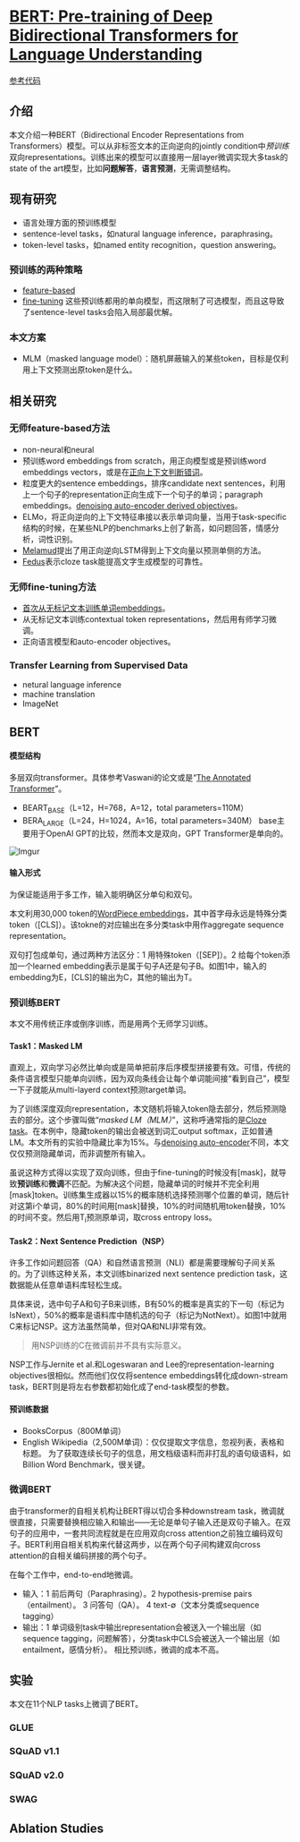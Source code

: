 # [BERT: Pre-training of Deep Bidirectional Transformers for Language Understanding](https://arxiv.org/abs/1810.04805)
[参考代码](https://github.com/google-research/bert)

## 介绍
本文介绍一种BERT（Bidirectional Encoder Representations from Transformers）模型。可以从非标签文本的正向逆向的jointly condition中*预训练*双向representations。训练出来的模型可以直接用一层layer微调实现大多task的state of the art模型，比如**问题解答**，**语言预测**，无需调整结构。

## 现有研究
- 语言处理方面的预训练模型
- sentence-level tasks，如natural language inference，paraphrasing。
- token-level tasks，如named entity recognition，question answering。
### 预训练的两种策略
- [feature-based](https://arxiv.org/abs/1802.05365)
- [fine-tuning](https://openai.com/blog/language-unsupervised/)
这些预训练都用的单向模型，而这限制了可选模型，而且这导致了sentence-level tasks会陷入局部最优解。
### 本文方案
- MLM（masked language model）：随机屏蔽输入的某些token，目标是仅利用上下文预测出原token是什么。

## 相关研究
### 无师feature-based方法
- non-neural和neural
- 预训练word embeddings from scratch，用正向模型或是预训练word embeddings vectors，或是在[正向上下文判断错词](https://arxiv.org/abs/1310.4546)。
- 粒度更大的sentence embeddings，排序candidate next sentences，利用上一个句子的representation正向生成下一个句子的单词；paragraph embeddings。[denoising auto-encoder derived objectives](https://arxiv.org/abs/1602.03483)。
- ELMo，将正向逆向的上下文特征串接以表示单词向量，当用于task-specific结构的时候，在某些NLP的benchmarks上创了新高，如问题回答，情感分析，词性识别。
- [Melamud](https://www.aclweb.org/anthology/K16-1006/)提出了用正向逆向LSTM得到上下文向量以预测单侧的方法。
- [Fedus](https://arxiv.org/abs/1801.07736)表示cloze task能提高文字生成模型的可靠性。
### 无师fine-tuning方法
- [首次从无标记文本训练单词embeddings](https://dl.acm.org/doi/10.1145/1390156.1390177)。
- 从无标记文本训练contextual token representations，然后用有师学习微调。
- 正向语言模型和auto-encoder objectives。
### Transfer Learning from Supervised Data
- netural language inference
- machine translation
- ImageNet

## BERT
#### 模型结构
多层双向transformer。具体参考Vaswani的论文或是“[The Annotated Transformer](http://nlp.seas.harvard.edu/2018/04/03/attention.html)”。
- BEART<sub>BASE</sub>（L=12，H=768，A=12，total parameters=110M）
- BERA<sub>LARGE</sub>（L=24，H=1024，A=16，total parameters=340M）
base主要用于OpenAI GPT的比较，然而本文是双向，GPT Transformer是单向的。

![Imgur](https://i.imgur.com/0ZWXwjK.png)
#### 输入形式
为保证能适用于多工作，输入能明确区分单句和双句。

本文利用30,000 token的[WordPiece embeddings](https://arxiv.org/abs/1609.08144)，其中首字母永远是特殊分类token（\[CLS\]）。该tokne的对应输出在多分类task中用作aggregate sequence representation。

双句打包成单句，通过两种方法区分：1 用特殊token（\[SEP\]）。2 给每个token添加一个learned embedding表示是属于句子A还是句子B。如图1中，输入的embedding为E，\[CLS\]的输出为C，其他的输出为T。

### 预训练BERT
本文不用传统正序或倒序训练，而是用两个无师学习训练。
#### Task1：Masked LM
直观上，双向学习必然比单向或是简单把前序后序模型拼接要有效。可惜，传统的条件语言模型只能单向训练，因为双向条线会让每个单词能间接“看到自己”，模型一下子就能从multi-layerd context预测target单词。  

为了训练深度双向representation，本文随机将输入token隐去部分，然后预测隐去的部分。这个步骤叫做“*masked LM（MLM）*”，这称呼通常指的是[Cloze task](https://www.semanticscholar.org/paper/%22Cloze-procedure%22%3A-a-new-tool-for-measuring-Taylor/766ce989b8b8b984f7a4691fd8c9af4bdb2b74cd)。在本例中，隐藏token的输出会被送到词汇output softmax，正如普通LM。本文所有的实验中隐藏比率为15%。与[denoising auto-encoder](https://dl.acm.org/doi/10.1145/1390156.1390294)不同，本文仅仅预测隐藏单词，而非调整所有输入。  

虽说这种方式得以实现了双向训练，但由于fine-tuning的时候没有\[mask\]，就导致**预训练**和**微调**不匹配。为解决这个问题，隐藏单词的时候并不完全利用\[mask\]token。训练集生成器以15%的概率随机选择预测哪个位置的单词，随后针对这第i个单词，80%的时间用\[mask\]替换，10%的时间随机用token替换，10%的时间不变。然后用T<sub>i</sub>预测原单词，取cross entropy loss。
#### Task2：Next Sentence Prediction（NSP）
许多工作如问题回答（QA）和自然语言预测（NLI）都是需要理解句子间关系的。为了训练这种关系，本文训练binarized next sentence prediction task，这数据能从任意单语料库轻松生成。

具体来说，选中句子A和句子B来训练，B有50%的概率是真实的下一句（标记为IsNext），50%的概率是语料库中随机选的句子（标记为NotNext）。如图1中就用C来标记NSP。这方法虽然简单，但对QA和NLI非常有效。
>用NSP训练的C在微调前并不具有实际意义。

NSP工作与Jernite et al.和Logeswaran and Lee的representation-learning objectives很相似。然而他们仅仅将sentence embeddings转化成down-stream task，BERT则是将左右参数都初始化成了end-task模型的参数。
#### 预训练数据
- BooksCorpus（800M单词）
- English Wikipedia（2,500M单词）：仅仅提取文字信息，忽视列表，表格和标题。
为了获取连续长句子的信息，用文档级语料而非打乱的语句级语料，如Billion Word Benchmark，很关键。
### 微调BERT
由于transformer的自相关机构让BERT得以切合多种downstream task，微调就很直接，只需要替换相应输入和输出——无论是单句子输入还是双句子输入。在双句子的应用中，一套共同流程就是在应用双向cross attention之前独立编码双句子。BERT利用自相关机构来代替这两步，以在两个句子间构建双向cross attention的自相关编码拼接的两个句子。

在每个工作中，end-to-end地微调。
- 输入：1 前后两句（Paraphrasing）。2 hypothesis-premise pairs（entailment）。 3 问答句（QA）。 4 text-&empty;（文本分类或sequence tagging） 
- 输出：1 单词级别task中输出representation会被送入一个输出层（如sequence tagging，问题解答），分类task中CLS会被送入一个输出层（如entailment，感情分析）。
相比预训练，微调的成本不高。
## 实验
本文在11个NLP tasks上微调了BERT。
### GLUE
### SQuAD v1.1
### SQuAD v2.0
### SWAG
## Ablation Studies







